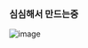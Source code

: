 ### 심심해서 만드는중

![image](https://user-images.githubusercontent.com/43921054/89629046-272cbb80-d8d8-11ea-9085-8f0f291f32a8.png)
